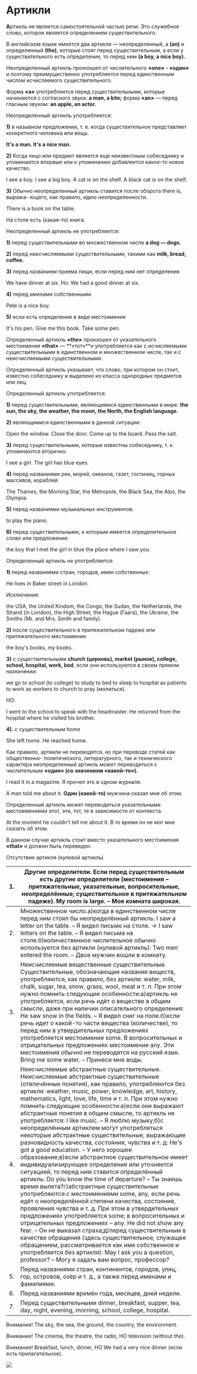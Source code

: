 # Артикли

**А**ртикль не является самостоятельной частью речи. Это служебное слово, которое является определением существительного.

В английском языке имеется два артикля — неопределенный, a **(an)** и определенный **(the)**, которые стоят перед существительным, а если у существительного есть определение, то перед ним **(a boy, a nice boy).**

Неопределенный артикль произошел от числительного **«one» - «один»** и поэтому преимущественно употребляется перед единственным числом исчисляемого существительного.

Форма **«а»** употребляется перед существительными, которые начинаются с согласного звука: **a man, a kite;** форма **«an»** — перед гласным звуком: **an apple, an actor.**

Неопределенный артикль употребляется:

**1)** в назывном предложении, т. е. когда существительное представляет конкретного человека или вещь.

**It's a man. It's a nice man.**

**2)** Когда лицо или предмет является еще неизвестным собеседнику и упоминается впервые или к упоминанию добавляется какое-то новое качество.

I see a boy. I see a big boy.
A cat is on the shelf. A black cat is on the shelf.



**3)** Обычно неопределенный артикль ставится после оборота there is, выража- ющего, как правило, идею неопределенности.

There is a book on the table.



На столе есть (какая-то) книга.

Неопределенный артикль не употребляется:

**1)** перед существительными во множественном числе **a dog — dogs.**

**2)** перед неисчисляемыми существительными, такими как **milk, bread, coffee.**

**3)** перед названием приема пищи, если перед ним нет определения

We have dinner at six.
Ho: We had a good dinner at six.



**4)** перед именами собственными

Pete is a nice boy.



**5)** если есть определение в виде местоимения

It's his pen. Give me this book. Take some pen.



Определенный артикль **«the»** произошел от указательного местоимения **«that»** — **«тот»**и употребляется как с исчисляемыми существительными в единственном и множественном числе, так и с неисчисляемыми существительными.

Определенный артикль указывает, что слово, при котором он стоит, известно собеседнику и выделено из класса однородных предметов или лиц.

Определенный артикль употребляется:

**1)** перед существительными, являющимися единственными в мире: **the sun, the sky, the weather, the moon, the North, the English language.**

**2)** являющимися единственными в данной ситуации:

Open the window. Close the door.
Come up to the board. Pass the salt.



**3)** перед существительными, которые известны собеседнику, т. к. упоминаются вторично:

I see a girl. The girl has blue eyes.



**4)** перед названиями рек, морей, океанов, газет, гостиниц, горных массивов, кораблей:

The Thames, the Morning Star, the Metropole, the Black Sea, the Alps, the Olympia.



**5)** перед названиями музыкальных инструментов:

to play the piano.



**6)** перед существительными, к которым имеется определительное слово или предложение:

the boy that I met
the girl in blue
the place where I saw you.



Определенный артикль не употребляется:

**1)** перед названиями стран, городов, имен собственных:

Не lives in Baker street in London.



Исключения:

the USA, the United Kindom, the Congo, the Sudan, the Netherlands, the Strand (in London), the High Street, the Hague (Гаага), the Ukraine, the Smiths (Mr. and Mrs. Smith and family).



**2)** после существительного в притяжательном падеже или притяжательного местоимения:

the boy's books, my books.



**3)** с существительными **church (церковь), market (рынок), college, school, hospital, work, bed**, если они используются в своем прямом назначении:

we go to school (to college) to study
to bed to sleep
to hospital as patients
to work as workers
to church to pray (молиться).

HO:

I went to the school to speak with the headmaster.
He returned from the hospital where he visited his brother.



**4).** с существительным home

She left home.
He reached home.



Как правило, артикли не переводятся, но при переводе статей как общественно- политического, литературного, так и технического характера неопределенный артикль может переводиться с числительным **«один» (со значением «какой-то»).**

I read it in a magazine. Я прочел это в одном журнале.

A man told me about it. **Один (какой-то)** мужчина сказал мне об этом.

Определенный артикль может переводиться указательными местоимениями этот, эти, тот, те в зависимости от контекста.

At the moment he couldn't tell me about it. В то время он не мог мне сказать об этом.

В данном случае артикль стоит вместо указательного местоимения **«that»** и должен быть переведен.

Отсутствие артикля (нулевой артикль)

| 1.   | Другие определители. Если перед существительным есть другие определители (местоимения – притяжательные, указательные, вопросительные, неопределённые; существительное в притяжательном падеже).  My room is large. – Моя комната широкая. |
| ---- | ------------------------------------------------------------ |
| 2.   | Множественное число.а)когда в единственном числе перед ним стоял бы неопределённый артикль: I saw a letter on the table. – Я видел письмо на столе. → I saw letters on the table. – Я видел письма на столе.б)количественное числительное обычно используется без артикля (нулевой артикль): Two men entered the room. – Двое мужчин вошли в комнату. |
| 3.   | Неисчисляемые вещественные существительные. Существительные, обозначающие названия веществ, употребляются, как правило, без артикля: water, milk, chalk, sugar, tea, snow, grass, wool, meat и т. п. При этом нужно помнить следующие особенности:а)артикль не употребляется, если речь идёт о веществе в общем смысле, даже при наличии описательного определения: He saw snow in the fields. – Я видел снег на поле.б)если речь идет о какой-то части вещества (количестве), то перед ним в утвердительных предложениях употребляется местоимение some. В вопросительных и отрицательных предложениях местоимение any. Эти местоимения обычно не переводятся на русский язык. Bring me some water. – Принеси мне воды. |
| 4.   | Неисчисляемые абстрактные существительные. Неисчисляемые абстрактные существительные (отвлечённые понятия), как правило, употребляются без артикля: weather, music, power, knowledge, art, history, mathematics, light, love, life, time и т. п. При этом нужно помнить следующие особенности:а)если они выражают абстрактные понятия в общем смысле, то артикль не употребляется: I like music. – Я люблю музыку;б)с неопределённым артиклем могут употребляться некоторые абстрактные существительные, выражающие разновидность качества, состояния, чувства и т. д: He's got a good education. – У него хорошее образование;в)если абстрактное существительное имеет индивидуализирующее определение или уточняется ситуацией, то перед ним ставится определённый артикль: Do you know the time of departure? – Ты знаешь время вылета?г)абстрактные существительные употребляются с местоимениями some, any, если речь идёт о неопределённой степени качества, состояния, проявления чувства и т. д. При этом в утвердительных предложениях употребляется some; в вопросительных и отрицательных предложениях – any. He did not show any fear. – Он не выказал страха;д)перед существительным в качестве обращения (здесь существительное, служащее обращением, рассматривается как имя собственное и употребляется без артикля): May I ask you a question, professor? – Могу я задать вам вопрос, профессор? |
| 5.   | Перед названиями стран, континентов, городов, улиц, гор, островов, озёр и т. д., а также перед именами и фамилиями. |
| 6.   | Перед названиями времён года, месяцев, дней недели.          |
| 7.   | Перед существительными dinner, breakfast, supper, tea, day, night, evening, morning, school, college, hospital. |

Внимание! The sky, the sea, the ground, the country, the environment.

Внимание! The cinema, the theatre, the radio, НО television (without the).

Внимание! Breakfast, lunch, dinner, НО We had a very nice dinner (если есть прилагательное).

![](media/article.jpg)